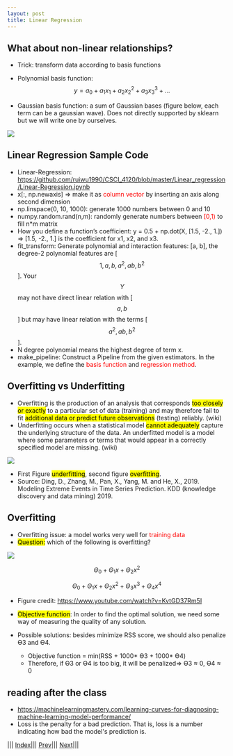 ```yaml
---
layout: post
title: Linear Regression
---
```


## What about non-linear relationships?
- Trick: transform data according to basis functions
- Polynomial basis function: 
$$y = a_0 + a_1x_{1} +a_2x_{2}^2+a_3x_{3}^3+...$$

- Gaussian basis function: a sum of Gaussian bases (figure below, each term can be a gaussian wave). Does not directly supported by sklearn but we will write one by ourselves.

![](nonlin.png)



## Linear Regression Sample Code
- Linear-Regression: <https://github.com/ruiwu1990/CSCI_4120/blob/master/Linear_regression/Linear-Regression.ipynb>
- x[:, np.newaxis] => make it as <font color=red>column vector</font> by inserting an axis along second dimension
- np.linspace(0, 10, 1000): generate 1000 numbers between 0 and 10
- numpy.random.rand(n,m): randomly generate numbers between <font color=red>[0,1)</font> to fill n*m matrix
- How you define a function’s coefficient: y = 0.5 + np.dot(X, [1.5, -2., 1.]) => [1.5, -2., 1.] is the coefficient for x1, x2, and x3.
- fit_transform: Generate polynomial and interaction features: [a, b], the degree-2 polynomial features are [$$1, a, b, a^2, ab, b^2$$]. Your $$Y$$ may not have direct linear relation with [$$a, b$$] but may have linear relation with the terms [$$a^2, ab, b^2$$].
- N degree polynomial means the highest degree of term x.
- make_pipeline: Construct a Pipeline from the given estimators. In the example, we define the <font color=red>basis function</font> and <font color=red>regression method</font>.

## Overfitting vs Underfitting
- Overfitting is the production of an analysis that corresponds <mark>too closely or exactly</mark> to a particular set of data (training) and may therefore fail to fit <mark>additional data or predict future observations</mark> (testing) reliably. (wiki)
- Underfitting occurs when a statistical model <mark>cannot adequately</mark> capture the underlying structure of the data. An underfitted model is a model where some parameters or terms that would appear in a correctly specified model are missing. (wiki)

![](linreg3.png)
- First Figure  <mark>underfitting</mark>, second figure <mark>overfitting</mark>.
- Source: Ding, D., Zhang, M., Pan, X., Yang, M. and He, X., 2019. Modeling Extreme Events in Time Series Prediction. KDD (knowledge discovery and data mining) 2019.

## Overfitting
- Overfitting issue: a model works very well for <font color=red>training data</font>
- <mark>Question:</mark> which of the following is overfitting?

![](overfitting1.png)

$$\Theta _0+ \Theta _1x + \Theta _2x^2$$

$$\Theta _0+ \Theta _1x + \Theta _2x^2+ \Theta _3x^3+ \Theta _4x^4$$

- Figure credit: https://www.youtube.com/watch?v=KvtGD37Rm5I

- <mark>Objective function</mark>: In order to find the optimal solution, we need some way of measuring the quality of any solution.
- Possible solutions: besides minimize RSS score, we should also penalize ϴ3 and ϴ4.
  * Objective function = min(RSS + 1000* ϴ3 + 1000* ϴ4)
  * Therefore, if ϴ3 or ϴ4 is too big, it will be penalized=> ϴ3 ≈ 0, ϴ4 ≈ 0

## reading after the class
- <https://machinelearningmastery.com/learning-curves-for-diagnosing-machine-learning-model-performance/>
- Loss is the penalty for a bad prediction. That is, loss is a number indicating how bad the model's prediction is.


||| [Index](../../)||| [Prev](../mlr/)||| [Next](../regularization/)|||
